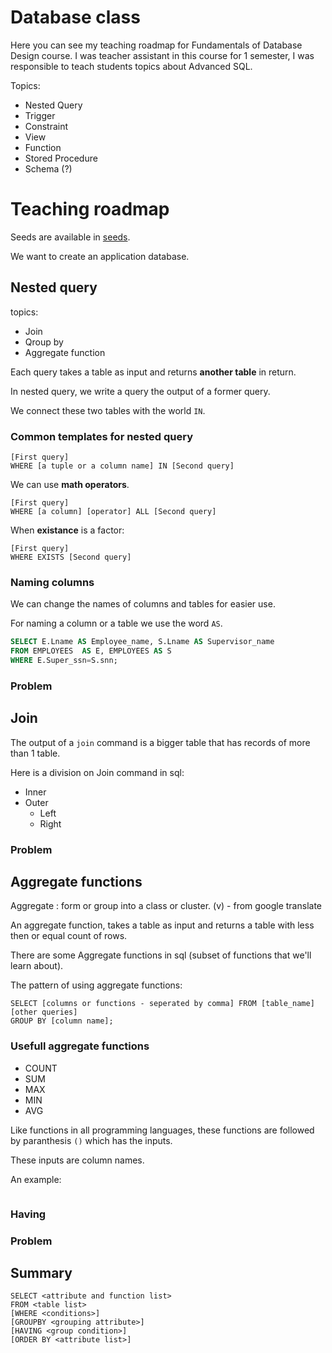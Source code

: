 # Database class

Here you can see my teaching roadmap for Fundamentals of Database Design course. I was teacher assistant in this course for 1 semester, I was responsible to teach students topics about Advanced SQL.

Topics: 
* Nested Query
* Trigger
* Constraint
* View
* Function
* Stored Procedure
* Schema (?)

# Teaching roadmap

Seeds are available in [seeds]().

We want to create an application database. 

## Nested query

topics: 
* Join 
* Qroup by 
* Aggregate function

Each query takes a table as input and returns **another table** in return.

In nested query, we write a query the output of a former query.

We connect these two tables with the world `IN`.

### Common templates for nested query
```
[First query] 
WHERE [a tuple or a column name] IN [Second query]
```
We can use **math operators**.

```
[First query] 
WHERE [a column] [operator] ALL [Second query]
```

When **existance** is a factor:
```
[First query] 
WHERE EXISTS [Second query]
```

### Naming columns 

We can change the names of columns and tables for easier use. 

For naming a column or a table we use the word `AS`.

```SQL
SELECT E.Lname AS Employee_name, S.Lname AS Supervisor_name
FROM EMPLOYEES  AS E, EMPLOYEES AS S
WHERE E.Super_ssn=S.snn;
```

### Problem

## Join
The output of a `join` command is a bigger table that has records of more than 1 table.

Here is a division on Join command in sql: 
* Inner
* Outer
    * Left
    * Right

### Problem

## Aggregate functions

Aggregate : form or group into a class or cluster. (v) - from google translate

An aggregate function, takes a table as input and returns a table with less then or equal count of rows.

There are some Aggregate functions in sql (subset of functions that we'll learn about).

The pattern of using aggregate functions:
```
SELECT [columns or functions - seperated by comma] FROM [table_name]
[other queries]
GROUP BY [column name];
```

### Usefull aggregate functions
* COUNT
* SUM
* MAX
* MIN
* AVG

Like functions in all programming languages, these functions are followed by paranthesis `()` which has the inputs. 

These inputs are column names.

An example:
```SQL

```

### Having

### Problem

## Summary 
```
SELECT <attribute and function list>
FROM <table list>
[WHERE <conditions>]
[GROUPBY <grouping attribute>]
[HAVING <group condition>]
[ORDER BY <attribute list>]
```

